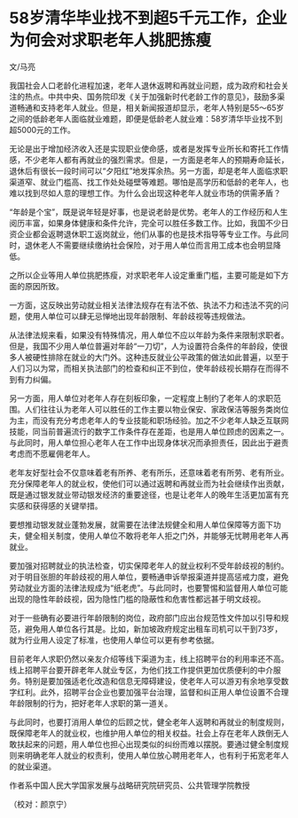 # 58岁清华毕业找不到超5千元工作，企业为何会对求职老年人挑肥拣瘦

文/马亮

我国社会人口老龄化进程加速，老年人退休返聘和再就业问题，成为政府和社会关注的热点。中共中央、国务院印发《关于加强新时代老龄工作的意见》，鼓励多渠道畅通和支持老年人就业。但是，相关新闻报道却显示，老年人特别是55～65岁之间的低龄老年人面临就业难题，即便是低龄老人就业难：58岁清华毕业找不到超5000元的工作。

无论是出于增加经济收入还是实现职业使命感，或者是发挥专业所长和寄托工作情感，不少老年人都有再就业的强烈需求。但是，一方面是老年人的预期寿命延长，退休后有很长一段时间可以“夕阳红”地发挥余热。另一方面，却是老年人面临求职渠道窄、就业门槛高、找工作处处碰壁等难题。哪怕是高学历和低龄的老年人，也难以找到尽如人意的理想工作。为什么会出现这种老年人就业市场的供需矛盾？

“年龄是个宝”，既是说年轻是好事，也是说老龄是优势。老年人的工作经历和人生阅历丰富，如果身体健康和条件允许，完全可以胜任多数工作。比如，我国不少日资企业都会返聘退休职工返岗就业，他们从事的也是技术指导等专业工作。与此同时，退休老人不需要继续缴纳社会保险，对于用人单位而言用工成本也会明显降低。

之所以企业等用人单位挑肥拣瘦，对求职老年人设定重重门槛，主要可能是如下方面的原因所致。

一方面，这反映出劳动就业相关法律法规存在有法不依、执法不力和违法不究的问题，使用人单位可以肆无忌惮地出现年龄限制、年龄歧视等违规做法。

从法律法规来看，如果没有特殊情况，用人单位不应以年龄为条件来限制求职者。但是，我国不少用人单位普遍对年龄“一刀切”，人为设置符合条件的年龄段，使很多人被硬性排除在就业的大门外。这种违反就业公平政策的做法如此普遍，以至于人们习以为常，而相关执法部门的检查和纠正不到位，使年龄歧视长期存在而得不到有力纠偏。

另一方面，用人单位对老年人存在刻板印象，一定程度上制约了老年人的求职范围。人们往往认为老年人可以胜任的工作主要以物业保安、家政保洁等服务类岗位为主，而没有充分考虑老年人的专业技能和职场经验。加之不少老年人缺乏互联网技能，同当前普遍流行的数字工作条件存在差距，也是用人单位顾虑的因素之一。与此同时，用人单位担心老年人在工作中出现身体状况而承担责任，因此出于避责考虑而不愿雇佣老年人。

老年友好型社会不仅意味着老有所养、老有所乐，还意味着老有所劳、老有所业。充分保障老年人的就业权，使他们可以通过返聘和再就业而为社会继续作出贡献，既是通过银发就业带动银发经济的重要途径，也是让老年人的晚年生活更加富有充实感和获得感的关键举措。

要想推动银发就业蓬勃发展，就需要在法律法规健全和用人单位保障等方面下功夫，健全相关制度，使用人单位不敢将老年人拒之门外，并能够无忧聘用老年人再就业。

要加强对招聘就业的执法检查，切实保障老年人的就业权利不受年龄歧视的制约。对于明目张胆的年龄歧视的用人单位，要畅通申诉举报渠道并提高惩戒力度，避免劳动就业方面的法律法规成为“纸老虎”。与此同时，也要警惕和监督用人单位可能出现的隐性年龄歧视，因为隐性门槛的隐蔽性和危害性都远甚于明文歧视。

对于一些确有必要进行年龄限制的岗位，政府部门应出台规范性文件加以引导和规范，避免用人单位各行其是。比如，新加坡政府规定出租车司机可以干到73岁，就为行业用人设定了标准，也使用人单位可以更有参考依据。

目前老年人求职仍然以亲友介绍等线下渠道为主，线上招聘平台的利用率还不高。线上招聘平台要开辟老年人就业专区，为他们找工作提供更加优质便利的中介服务。特别是要加强适老化改造和信息无障碍建设，使老年人可以游刃有余地享受数字红利。此外，招聘平台企业也要加强平台治理，监督和纠正用人单位设置不合理年龄限制的行为，把好老年人求职的第一道关。

与此同时，也要打消用人单位的后顾之忧，健全老年人返聘和再就业的制度规则，既保障老年人的就业权，也维护用人单位的相关权益。社会上存在老年人跌倒无人敢扶起来的问题，用人单位也担心出现类似的纠纷而难以摆脱。要通过健全制度规则来明确老年人就业的权责利，使用人单位放心聘用老年人，也有利于拓宽老年人的就业渠道。

作者系中国人民大学国家发展与战略研究院研究员、公共管理学院教授

（校对：颜京宁）

